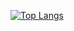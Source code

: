 [![Top Langs](https://github-readme-stats.vercel.app/api/top-langs/?username=notcrazy0815)](https://github.com/anuraghazra/github-readme-stats)
